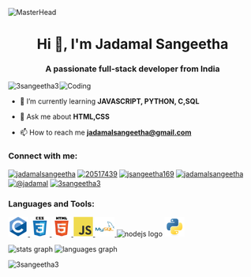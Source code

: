 ![MasterHead](https://e476rzxxeua.exactdn.com/wp-content/uploads/2020/01/00086-desk-anim-v0.3.gif?strip=all&lossy=1&sharp=1&ssl=1.gif)
<h1 align="center">Hi 👋, I'm Jadamal Sangeetha</h1>
<h3 align="center">A passionate full-stack developer from India</h3>
<img align="right" alt="Coding" width="400" src="https://media1.giphy.com/media/qgQUggAC3Pfv687qPC/giphy.gif?cid=790b761128eee175d550b1d43959a879aca3017d28316be3&rid=giphy.gif&ct=g.gif">

<p align="left"> <img src="https://komarev.com/ghpvc/?username=3sangeetha3&label=Profile%20views&color=0e75b6&style=flat" alt="3sangeetha3" /> </p>

- 🌱 I’m currently learning **JAVASCRIPT, PYTHON, C,SQL**

- 💬 Ask me about **HTML,CSS**

- 📫 How to reach me **jadamalsangeetha@gmail.com**


<h3 align="left">Connect with me:</h3>
<p align="left">
<a href="https://linkedin.com/in/jadamalsangeetha" target="blank"><img align="center" src="https://raw.githubusercontent.com/rahuldkjain/github-profile-readme-generator/master/src/images/icons/Social/linked-in-alt.svg" alt="jadamalsangeetha" height="30" width="40" /></a>
<a href="https://stackoverflow.com/users/20517439" target="blank"><img align="center" src="https://raw.githubusercontent.com/rahuldkjain/github-profile-readme-generator/master/src/images/icons/Social/stack-overflow.svg" alt="20517439" height="30" width="40" /></a>
<a href="https://instagram.com/jsangeetha169" target="blank"><img align="center" src="https://raw.githubusercontent.com/rahuldkjain/github-profile-readme-generator/master/src/images/icons/Social/instagram.svg" alt="jsangeetha169" height="30" width="40" /></a>
<a href="https://www.hackerrank.com/jadamalsangeetha" target="blank"><img align="center" src="https://raw.githubusercontent.com/rahuldkjain/github-profile-readme-generator/master/src/images/icons/Social/hackerrank.svg" alt="jadamalsangeetha" height="30" width="40" /></a>
<a href="https://www.hackerearth.com/@jadamal" target="blank"><img align="center" src="https://raw.githubusercontent.com/rahuldkjain/github-profile-readme-generator/master/src/images/icons/Social/hackerearth.svg" alt="@jadamal" height="30" width="40" /></a>
<a href="https://auth.geeksforgeeks.org/user/3sangeetha3" target="blank"><img align="center" src="https://raw.githubusercontent.com/rahuldkjain/github-profile-readme-generator/master/src/images/icons/Social/geeks-for-geeks.svg" alt="3sangeetha3" height="30" width="40" /></a>
</p>

<h3 align="left">Languages and Tools:</h3>
<p align="left"> <a href="https://www.cprogramming.com/" target="_blank" rel="noreferrer"> <img src="https://raw.githubusercontent.com/devicons/devicon/master/icons/c/c-original.svg" alt="c" width="40" height="40"/> </a> <a href="https://www.w3schools.com/css/" target="_blank" rel="noreferrer"> <img src="https://raw.githubusercontent.com/devicons/devicon/master/icons/css3/css3-original-wordmark.svg" alt="css3" width="40" height="40"/> </a> <a href="https://www.w3.org/html/" target="_blank" rel="noreferrer"> <img src="https://raw.githubusercontent.com/devicons/devicon/master/icons/html5/html5-original-wordmark.svg" alt="html5" width="40" height="40"/> </a> <a href="https://developer.mozilla.org/en-US/docs/Web/JavaScript" target="_blank" rel="noreferrer"> <img src="https://raw.githubusercontent.com/devicons/devicon/master/icons/javascript/javascript-original.svg" alt="javascript" width="40" height="40"/> </a> <a href="https://www.mysql.com/" target="_blank" rel="noreferrer"> <img src="https://raw.githubusercontent.com/devicons/devicon/master/icons/mysql/mysql-original-wordmark.svg" alt="mysql" width="40" height="40"/> </a><img src="https://cdn.jsdelivr.net/gh/devicons/devicon/icons/nodejs/nodejs-original.svg" height="40" width="40" alt="nodejs logo"  /> <a href="https://www.python.org" target="_blank" rel="noreferrer"> <img src="https://raw.githubusercontent.com/devicons/devicon/master/icons/python/python-original.svg" alt="python" width="40" height="40"/> </a> </p>

<div align="left">
  <img src="https://github-readme-stats.vercel.app/api?hide_title=false&hide_rank=false&show_icons=true&include_all_commits=true&count_private=true&disable_animations=false&theme=radical&locale=en&hide_border=false&username=3sangeetha3" height="150" alt="stats graph"  />
  <img src="https://github-readme-stats.vercel.app/api/top-langs?locale=en&hide_title=false&layout=compact&card_width=320&langs_count=5&theme=radical&hide_border=false&username=3sangeetha3" height="150" alt="languages graph"  /></div>
<p><img align="left" src="https://github-readme-streak-stats.herokuapp.com/?animations=false&theme=radical&locale=en&hide_border=false&user=3sangeetha3&" alt="3sangeetha3" /></p>
